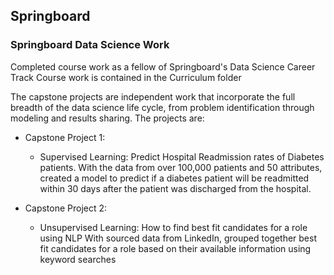 ## Springboard

### Springboard Data Science Work
Completed course work as a fellow of Springboard's Data Science Career Track
Course work is contained in the Curriculum folder

The capstone projects are independent work that incorporate the full breadth of the data science life cycle, from problem identification through modeling and results sharing. The projects are:

- Capstone Project 1: 
    - Supervised Learning:
          Predict Hospital Readmission rates of Diabetes patients. 
          With the data from over 100,000 patients and 50 attributes, created a model to predict if a diabetes patient will be readmitted within 30 days after the patient was discharged from the hospital.
     
- Capstone Project 2: 
    - Unsupervised Learning:
          How to find best fit candidates for a role using NLP
          With sourced data from LinkedIn, grouped together best fit candidates for a role based on their available information using keyword searches
